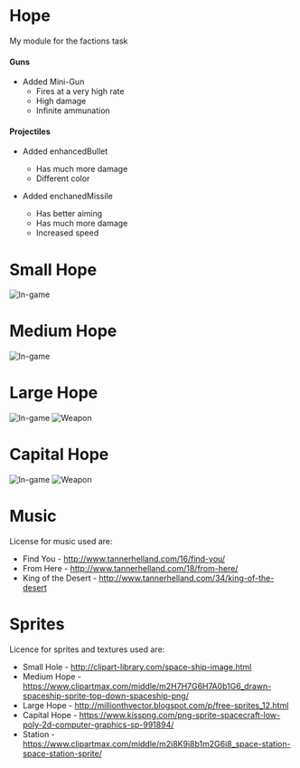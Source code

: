 # Hope
My module for the factions task

#### Guns
- Added Mini-Gun
  - Fires at a very high rate
  - High damage
  - Infinite ammunation

#### Projectiles 
- Added enhancedBullet
  - Has much more damage
  - Different color

- Added enchanedMissile
  - Has better aiming
  - Has much more damage
  - Increased speed

# Small Hope
![In-game](Screenshots/smallShipSS.png)
# Medium Hope
![In-game](Screenshots/mediumShipSS.png)
# Large Hope
![In-game](Screenshots/largeShipSS.png)
![Weapon](Screenshots/largeShipWeapon.png)
# Capital Hope
![In-game](Screenshots/capitalShip.png)
![Weapon](Screenshots/capitalShipWeapon.png)

# Music
License for music used are:

- Find You - http://www.tannerhelland.com/16/find-you/
- From Here - http://www.tannerhelland.com/18/from-here/
- King of the Desert - http://www.tannerhelland.com/34/king-of-the-desert

# Sprites
Licence for sprites and textures used are:

- Small Hole - http://clipart-library.com/space-ship-image.html
- Medium Hope - https://www.clipartmax.com/middle/m2H7H7G6H7A0b1G6_drawn-spaceship-sprite-top-down-spaceship-png/
- Large Hope - http://millionthvector.blogspot.com/p/free-sprites_12.html
- Capital Hope - https://www.kisspng.com/png-sprite-spacecraft-low-poly-2d-computer-graphics-sp-991894/
- Station - https://www.clipartmax.com/middle/m2i8K9i8b1m2G6i8_space-station-space-station-sprite/
